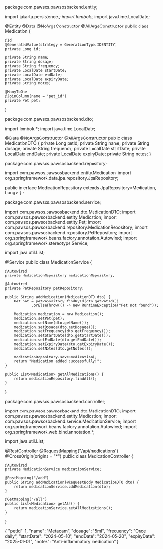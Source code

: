 package com.pawsos.pawsosbackend.entity;

import jakarta.persistence.*;
import lombok.*;
import java.time.LocalDate;

@Entity
@Data
@NoArgsConstructor
@AllArgsConstructor
public class Medication {

    @Id
    @GeneratedValue(strategy = GenerationType.IDENTITY)
    private Long id;

    private String name;
    private String dosage;
    private String frequency;
    private LocalDate startDate;
    private LocalDate endDate;
    private LocalDate expiryDate;
    private String notes;

    @ManyToOne
    @JoinColumn(name = "pet_id")
    private Pet pet;
}




package com.pawsos.pawsosbackend.dto;

import lombok.*;
import java.time.LocalDate;

@Data
@NoArgsConstructor
@AllArgsConstructor
public class MedicationDTO {
    private Long petId;
    private String name;
    private String dosage;
    private String frequency;
    private LocalDate startDate;
    private LocalDate endDate;
    private LocalDate expiryDate;
    private String notes;
}



package com.pawsos.pawsosbackend.repository;

import com.pawsos.pawsosbackend.entity.Medication;
import org.springframework.data.jpa.repository.JpaRepository;

public interface MedicationRepository extends JpaRepository<Medication, Long> {
}



package com.pawsos.pawsosbackend.service;

import com.pawsos.pawsosbackend.dto.MedicationDTO;
import com.pawsos.pawsosbackend.entity.Medication;
import com.pawsos.pawsosbackend.entity.Pet;
import com.pawsos.pawsosbackend.repository.MedicationRepository;
import com.pawsos.pawsosbackend.repository.PetRepository;
import org.springframework.beans.factory.annotation.Autowired;
import org.springframework.stereotype.Service;

import java.util.List;

@Service
public class MedicationService {

    @Autowired
    private MedicationRepository medicationRepository;

    @Autowired
    private PetRepository petRepository;

    public String addMedication(MedicationDTO dto) {
        Pet pet = petRepository.findById(dto.getPetId())
                .orElseThrow(() -> new RuntimeException("Pet not found"));

        Medication medication = new Medication();
        medication.setPet(pet);
        medication.setName(dto.getName());
        medication.setDosage(dto.getDosage());
        medication.setFrequency(dto.getFrequency());
        medication.setStartDate(dto.getStartDate());
        medication.setEndDate(dto.getEndDate());
        medication.setExpiryDate(dto.getExpiryDate());
        medication.setNotes(dto.getNotes());

        medicationRepository.save(medication);
        return "Medication added successfully!";
    }

    public List<Medication> getAllMedications() {
        return medicationRepository.findAll();
    }
}



package com.pawsos.pawsosbackend.controller;

import com.pawsos.pawsosbackend.dto.MedicationDTO;
import com.pawsos.pawsosbackend.entity.Medication;
import com.pawsos.pawsosbackend.service.MedicationService;
import org.springframework.beans.factory.annotation.Autowired;
import org.springframework.web.bind.annotation.*;

import java.util.List;

@RestController
@RequestMapping("/api/medications")
@CrossOrigin(origins = "*")
public class MedicationController {

    @Autowired
    private MedicationService medicationService;

    @PostMapping("/add")
    public String addMedication(@RequestBody MedicationDTO dto) {
        return medicationService.addMedication(dto);
    }

    @GetMapping("/all")
    public List<Medication> getAll() {
        return medicationService.getAllMedications();
    }
}




{
  "petId": 1,
  "name": "Metacam",
  "dosage": "5ml",
  "frequency": "Once daily",
  "startDate": "2024-05-10",
  "endDate": "2024-05-20",
  "expiryDate": "2025-01-01",
  "notes": "Anti-inflammatory medication"
}




